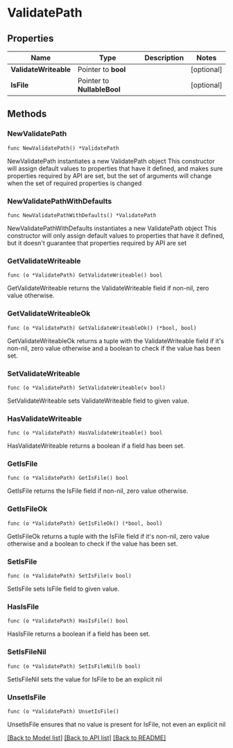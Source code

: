 # ValidatePath

## Properties

Name | Type | Description | Notes
------------ | ------------- | ------------- | -------------
**ValidateWriteable** | Pointer to **bool** |  | [optional] 
**IsFile** | Pointer to **NullableBool** |  | [optional] 

## Methods

### NewValidatePath

`func NewValidatePath() *ValidatePath`

NewValidatePath instantiates a new ValidatePath object
This constructor will assign default values to properties that have it defined,
and makes sure properties required by API are set, but the set of arguments
will change when the set of required properties is changed

### NewValidatePathWithDefaults

`func NewValidatePathWithDefaults() *ValidatePath`

NewValidatePathWithDefaults instantiates a new ValidatePath object
This constructor will only assign default values to properties that have it defined,
but it doesn't guarantee that properties required by API are set

### GetValidateWriteable

`func (o *ValidatePath) GetValidateWriteable() bool`

GetValidateWriteable returns the ValidateWriteable field if non-nil, zero value otherwise.

### GetValidateWriteableOk

`func (o *ValidatePath) GetValidateWriteableOk() (*bool, bool)`

GetValidateWriteableOk returns a tuple with the ValidateWriteable field if it's non-nil, zero value otherwise
and a boolean to check if the value has been set.

### SetValidateWriteable

`func (o *ValidatePath) SetValidateWriteable(v bool)`

SetValidateWriteable sets ValidateWriteable field to given value.

### HasValidateWriteable

`func (o *ValidatePath) HasValidateWriteable() bool`

HasValidateWriteable returns a boolean if a field has been set.

### GetIsFile

`func (o *ValidatePath) GetIsFile() bool`

GetIsFile returns the IsFile field if non-nil, zero value otherwise.

### GetIsFileOk

`func (o *ValidatePath) GetIsFileOk() (*bool, bool)`

GetIsFileOk returns a tuple with the IsFile field if it's non-nil, zero value otherwise
and a boolean to check if the value has been set.

### SetIsFile

`func (o *ValidatePath) SetIsFile(v bool)`

SetIsFile sets IsFile field to given value.

### HasIsFile

`func (o *ValidatePath) HasIsFile() bool`

HasIsFile returns a boolean if a field has been set.

### SetIsFileNil

`func (o *ValidatePath) SetIsFileNil(b bool)`

 SetIsFileNil sets the value for IsFile to be an explicit nil

### UnsetIsFile
`func (o *ValidatePath) UnsetIsFile()`

UnsetIsFile ensures that no value is present for IsFile, not even an explicit nil

[[Back to Model list]](../README.md#documentation-for-models) [[Back to API list]](../README.md#documentation-for-api-endpoints) [[Back to README]](../README.md)



